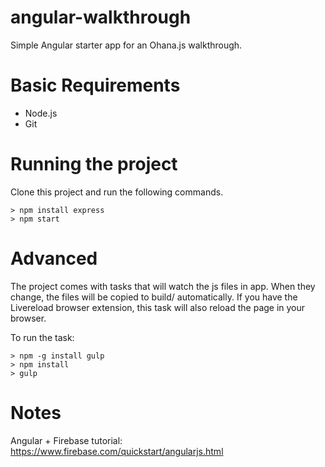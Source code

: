 angular-walkthrough
===================

Simple Angular starter app for an Ohana.js walkthrough.

Basic Requirements
===================

* Node.js
* Git

Running the project
===================

Clone this project and run the following commands.

```
> npm install express
> npm start
```

Advanced
===================

The project comes with tasks that will watch the js files in app. When they change, the files will be copied to build/ automatically. If you have the Livereload browser extension, this task will also reload the page in your browser.

To run the task:

```
> npm -g install gulp
> npm install
> gulp
```

Notes
====================

Angular + Firebase tutorial: https://www.firebase.com/quickstart/angularjs.html
